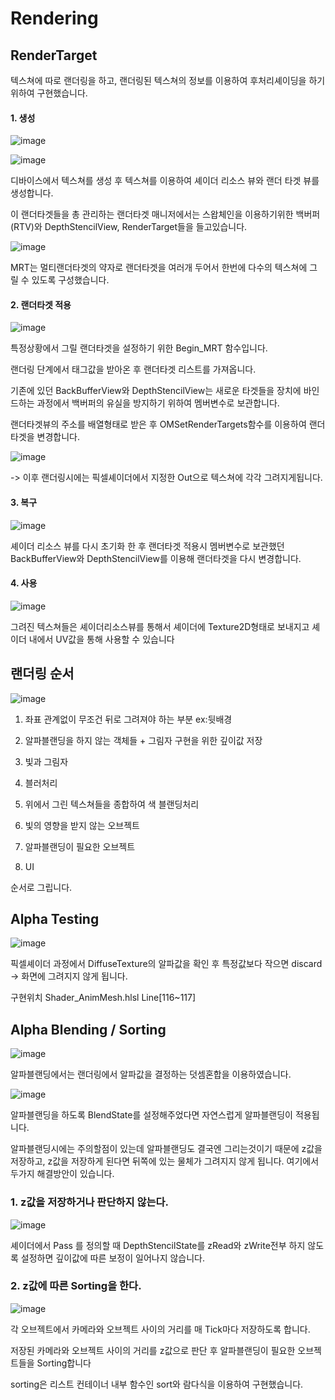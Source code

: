 # Rendering

## RenderTarget

텍스쳐에 따로 랜더링을 하고, 랜더링된 텍스쳐의 정보를 이용하여 후처리셰이딩을 하기 위하여 구현했습니다.

#### 1. 생성

![image](https://github.com/KimDaeMins/Portfolio/assets/68540137/0a23bc36-ab46-436c-a9d4-3280239de0aa)

![image](https://github.com/KimDaeMins/Portfolio/assets/68540137/d6bcc9b1-4ff2-474d-95ef-b9af15b28367)

디바이스에서 텍스쳐를 생성 후 텍스쳐를 이용하여 셰이더 리소스 뷰와  랜더 타겟 뷰를 생성합니다.

이 랜더타겟들을 총 관리하는 랜더타겟 매니저에서는 스왑체인을 이용하기위한 백버퍼(RTV)와 DepthStencilView, RenderTarget들을 들고있습니다.

![image](https://github.com/KimDaeMins/Portfolio/assets/68540137/e0b4be39-f41d-4e79-80a2-99755b544fb4)

MRT는 멀티랜더타겟의 약자로 랜더타겟을 여러개 두어서 한번에 다수의 텍스쳐에 그릴 수 있도록 구성했습니다.

#### 2. 랜더타겟 적용

![image](https://github.com/KimDaeMins/Portfolio/assets/68540137/b766ef4a-2e3c-4d06-9b25-dcccca6b3a23)

특정상황에서 그릴 랜더타겟을 설정하기 위한 Begin_MRT 함수입니다.

랜더링 단계에서 태그값을 받아온 후 랜더타겟 리스트를 가져옵니다.

기존에 있던 BackBufferView와 DepthStencilView는 새로운 타겟들을 장치에 바인드하는 과정에서 백버퍼의 유실을 방지하기 위하여 멤버변수로 보관합니다.

랜더타겟뷰의 주소를 배열형태로 받은 후 OMSetRenderTargets함수를 이용하여 랜더타겟을 변경합니다.

![image](https://github.com/KimDaeMins/Portfolio/assets/68540137/bde0ab0d-3cb9-4f94-a381-593922c27565)

-> 이후 랜더링시에는 픽셀셰이더에서 지정한 Out으로 텍스쳐에 각각 그려지게됩니다.

#### 3. 복구

![image](https://github.com/KimDaeMins/Portfolio/assets/68540137/56ebd76f-84bf-4b84-b4b9-e56ea98dd4e1)

셰이더 리소스 뷰를 다시 초기화 한 후 랜더타겟 적용시 멤버변수로 보관했던 BackBufferView와 DepthStencilView를 이용해 랜더타겟을 다시 변경합니다.

#### 4. 사용

![image](https://github.com/KimDaeMins/Portfolio/assets/68540137/e7ba90ac-ee9f-4e33-9df2-10f4ebef11bb)

그려진 텍스쳐들은 셰이더리소스뷰를 통해서 셰이더에 Texture2D형태로 보내지고 셰이더 내에서 UV값을 통해 사용할 수 있습니다



## 랜더링 순서

![image](https://github.com/KimDaeMins/Portfolio/assets/68540137/87ce637f-e05a-4838-a4b8-aaac5845ba21)

1. 좌표 관계없이 무조건 뒤로 그려져야 하는 부분 ex:뒷배경

2. 알파블랜딩을 하지 않는 객체들 + 그림자 구현을 위한 깊이값 저장

3. 빛과 그림자

4. 블러처리

5. 위에서 그린 텍스쳐들을 종합하여 색 블랜딩처리

6. 빛의 영향을 받지 않는 오브젝트

7. 알파블랜딩이 필요한 오브젝트

8. UI

순서로 그립니다.

## Alpha Testing

![image](https://github.com/KimDaeMins/Portfolio/assets/68540137/256eac25-ecf7-499d-b487-227da9a8d74d)

픽셀셰이더 과정에서 DiffuseTexture의 알파값을 확인 후 특정값보다 작으면 discard -> 화면에 그려지지 않게 됩니다.

구현위치 Shader_AnimMesh.hlsl Line[116~117]

## Alpha Blending / Sorting

![image](https://github.com/KimDaeMins/Portfolio/assets/68540137/552d8aa9-d067-4040-b7b3-caf93ced7e90)

알파블랜딩에서는 랜더링에서 알파값을 결정하는 덧셈혼합을 이용하였습니다.

![image](https://github.com/KimDaeMins/Portfolio/assets/68540137/a3463a30-bae0-4989-bd38-e1bc9b493a10)

알파블랜딩을 하도록 BlendState를 설정해주었다면 자연스럽게 알파블랜딩이 적용됩니다.

알파블랜딩시에는 주의할점이 있는데 알파블랜딩도 결국엔 그리는것이기 때문에 z값을 저장하고, z값을 저장하게 된다면 뒤쪽에 있는 물체가 그려지지 않게 됩니다. 여기에서 두가지 해결방안이 있습니다.

### 1. z값을 저장하거나 판단하지 않는다.

![image](https://github.com/KimDaeMins/Portfolio/assets/68540137/3a82ec46-e1cb-49d4-8f5f-a1cbee68c1f5)

셰이더에서 Pass 를 정의할 때 DepthStencilState를 zRead와 zWrite전부 하지 않도록 설정하면 깊이값에 따른 보정이 일어나지 않습니다.

### 2. z값에 따른 Sorting을 한다.

![image](https://github.com/KimDaeMins/Portfolio/assets/68540137/408580e8-fefb-47fb-8980-2ef03743a2bb)

각 오브젝트에서 카메라와 오브젝트 사이의 거리를 매 Tick마다 저장하도록 합니다.

저장된 카메라와 오브젝트 사이의 거리를 z값으로 판단 후 알파블랜딩이 필요한 오브젝트들을 Sorting합니다

sorting은 리스트 컨테이너 내부 함수인 sort와 람다식을 이용하여 구현했습니다.

